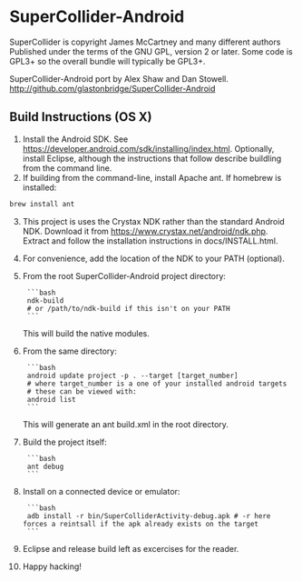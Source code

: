 # SuperCollider-Android

SuperCollider is copyright James McCartney and many different authors
Published under the terms of the GNU GPL, version 2 or later. Some code is GPL3+ so the overall bundle will typically be GPL3+.


SuperCollider-Android port by Alex Shaw and Dan Stowell.
http://github.com/glastonbridge/SuperCollider-Android

## Build Instructions (OS X)
1. Install the Android SDK. See https://developer.android.com/sdk/installing/index.html. Optionally, install Eclipse, although the instructions that
follow describe buildling from the command line.
2. If building from the command-line, install Apache ant. If homebrew is installed:

```bash
brew install ant
```
3. This project is uses the Crystax NDK rather than the standard Android NDK. Download it from https://www.crystax.net/android/ndk.php. Extract and follow the installation instructions in docs/INSTALL.html.
4. For convenience, add the location of the NDK to your PATH (optional).
5. From the root SuperCollider-Android project directory:

        ```bash
        ndk-build
        # or /path/to/ndk-build if this isn't on your PATH
        ```
   This will build the native modules.
6. From the same directory:

        ```bash
        android update project -p . --target [target_number]
        # where target_number is a one of your installed android targets
        # these can be viewed with:
        android list
        ```
   This will generate an ant build.xml in the root directory.
7. Build the project itself:

        ```bash
        ant debug
        ```
8. Install on a connected device or emulator:

        ```bash
        adb install -r bin/SuperColliderActivity-debug.apk # -r here forces a reintsall if the apk already exists on the target
        ```
9. Eclipse and release build left as excercises for the reader.
10. Happy hacking!